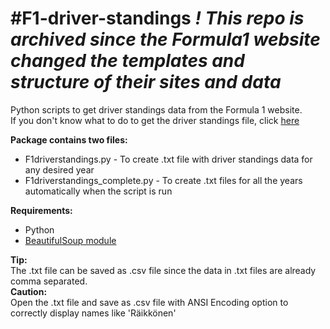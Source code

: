 #F1-driver-standings
_! This repo is archived since the Formula1 website changed the templates and structure of their sites and data_
===================
Python scripts to get driver standings data from the Formula 1 website.  
If you don't know what to do to get the driver standings file, click [here](https://github.com/nikkindev/F1-driver-standings/wiki)  

**Package contains two files:**  
* F1driverstandings.py - To create .txt file with driver standings data for any desired year
* F1driverstandings_complete.py - To create .txt files for all the years automatically when the script is run

**Requirements:**  
* Python
* [BeautifulSoup module](http://www.crummy.com/software/BeautifulSoup/bs4/download/4.0/)  

**Tip:**  
The .txt file can be saved as .csv file since the data in .txt files are already comma separated.  
**Caution:**  
Open the .txt file and save as .csv file with ANSI Encoding option to correctly display names like 'Räikkönen'
